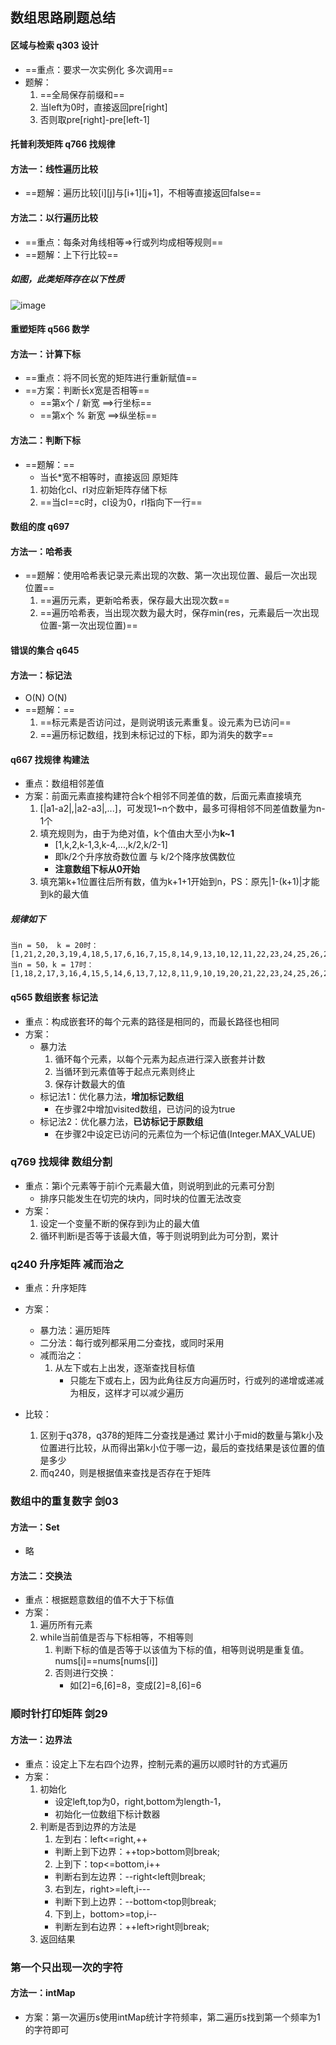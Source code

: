 ## 数组思路刷题总结
#### 区域与检索 q303 设计
- ==重点：要求一次实例化 多次调用==
- 题解：
    1. ==全局保存前缀和==
    2. 当left为0时，直接返回pre[right]
    3. 否则取pre[right]-pre[left-1]

#### 托普利茨矩阵 q766 找规律
#### 方法一：线性遍历比较
- ==题解：遍历比较[i][j]与[i+1][j+1]，不相等直接返回false==

#### 方法二：以行遍历比较
- ==重点：每条对角线相等=>行或列均成相等规则==
- ==题解：上下行比较==

##### 如图，此类矩阵存在以下性质
![image](https://note.youdao.com/yws/res/30409/E0857B829B57418090547DFDC6DDDF36)

#### 重塑矩阵 q566 数学
#### 方法一：计算下标
- ==重点：将不同长宽的矩阵进行重新赋值==
- ==方案：判断长x宽是否相等==
    - ==第x个 / 新宽 ==>行坐标==
    - ==第x个 % 新宽 ==>纵坐标==

#### 方法二：判断下标
- ==题解：==
    - 当长*宽不相等时，直接返回 原矩阵
    1. 初始化cI、rI对应新矩阵存储下标
    2. ==当cI==c时，cI设为0，rI指向下一行==

#### 数组的度 q697
#### 方法一：哈希表
- ==题解：使用哈希表记录元素出现的次数、第一次出现位置、最后一次出现位置==
    1. ==遍历元素，更新哈希表，保存最大出现次数==
    2. ==遍历哈希表，当出现次数为最大时，保存min(res，元素最后一次出现位置-第一次出现位置)==

#### 错误的集合 q645
#### 方法一：标记法
- O(N) O(N)
- ==题解：==
    1. ==标元素是否访问过，是则说明该元素重复。设元素为已访问==
    2. ==遍历标记数组，找到未标记过的下标，即为消失的数字==

#### q667 找规律 构建法
- 重点：数组相邻差值
- 方案：前面元素直接构建符合k个相邻不同差值的数，后面元素直接填充
    1. [|a1-a2|,|a2-a3|,...]，可发现1~n个数中，最多可得相邻不同差值数量为n-1个
    2. 填充规则为，由于为绝对值，k个值由大至小为**k~1**
        - [1,k,2,k-1,3,k-4,...,k/2,k/2-1]
        - 即k/2个升序放奇数位置 与 k/2个降序放偶数位
        - **注意数组下标从0开始**
    3. 填充第k+1位置往后所有数，值为k+1+1开始到n，PS：原先|1-(k+1)|才能到k的最大值

##### 规律如下
```
当n = 50， k = 20时：
[1,21,2,20,3,19,4,18,5,17,6,16,7,15,8,14,9,13,10,12,11,22,23,24,25,26,27,28,29,30,31,32,33,34,35,36,37,38,39,40,41,42,43,44,45,46,47,48,49,50]
当n = 50，k = 17时：
[1,18,2,17,3,16,4,15,5,14,6,13,7,12,8,11,9,10,19,20,21,22,23,24,25,26,27,28,29,30,31,32,33,34,35,36,37,38,39,40,41,42,43,44,45,46,47,48,49,50]
```

#### q565 数组嵌套 标记法
- 重点：构成嵌套环的每个元素的路径是相同的，而最长路径也相同
- 方案：
    - 暴力法
        1. 循环每个元素，以每个元素为起点进行深入嵌套并计数
        2. 当循环到元素值等于起点元素则终止
        3. 保存计数最大的值
    - 标记法1：优化暴力法，**增加标记数组**
        - 在步骤2中增加visited数组，已访问的设为true
    - 标记法2：优化暴力法，**已访标记于原数组**
        - 在步骤2中设定已访问的元素位为一个标记值(Integer.MAX_VALUE)

### q769 找规律 数组分割
- 重点：第i个元素等于前i个元素最大值，则说明到此的元素可分割
    - 排序只能发生在切完的块内，同时块的位置无法改变
- 方案：
    1. 设定一个变量不断的保存到i为止的最大值
    2. 循环判断i是否等于该最大值，等于则说明到此为可分割，累计

### q240 升序矩阵 减而治之
- 重点：升序矩阵
- 方案：
    - 暴力法：遍历矩阵
    - 二分法：每行或列都采用二分查找，或同时采用
    - 减而治之：
        1. 从左下或右上出发，逐渐查找目标值
            - 只能左下或右上，因为此角往反方向遍历时，行或列的递增或递减为相反，这样才可以减少遍历

- 比较：
    1. 区别于q378，q378的矩阵二分查找是通过 累计小于mid的数量与第k小及位置进行比较，从而得出第k小位于哪一边，最后的查找结果是该位置的值是多少
    2. 而q240，则是根据值来查找是否存在于矩阵

### 数组中的重复数字 剑03
#### 方法一：Set
- 略

#### 方法二：交换法
- 重点：根据题意数组的值不大于下标值
- 方案：
    1. 遍历所有元素
    2. while当前值是否与下标相等，不相等则
        1. 判断下标的值是否等于以该值为下标的值，相等则说明是重复值。nums[i]==nums[nums[i]]
        2. 否则进行交换：
            - 如[2]=6,[6]=8，变成[2]=8,[6]=6

### 顺时针打印矩阵 剑29
#### 方法一：边界法
- 重点：设定上下左右四个边界，控制元素的遍历以顺时针的方式遍历
- 方案：
    1. 初始化
        - 设定left,top为0，right,bottom为length-1，
        - 初始化一位数组下标计数器
    2. 判断是否到边界的方法是
        1. 左到右：left<=right,++
        - 判断上到下边界：++top>bottom则break;
        2. 上到下：top<=bottom,i++
        - 判断右到左边界：--right<left则break;
        3. 右到左，right>=left,i---
        - 判断下到上边界：--bottom<top则break;
        4. 下到上，bottom>=top,i--
        - 判断左到右边界：++left>right则break;
    3. 返回结果

### 第一个只出现一次的字符
#### 方法一：intMap
- 方案：第一次遍历s使用intMap统计字符频率，第二遍历s找到第一个频率为1的字符即可

